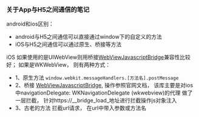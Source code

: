 ### 关于App与H5之间通信的笔记
android和ios区别：
- android与H5之间通信可以直接通过window下的自定义的方法
- iOS与H5之间通信可以通过原生、桥接等方法


iOS 
如果使用的是UIWebView则用桥接[WebViewJavascriptBridge](https://github.com/marcuswestin/WebViewJavascriptBridge)兼容性比较好； 
如果是WKWebView， 则有两种方式：
- 1、原生方法
  ```window.webkit.messageHandlers.[方法名].postMessage ```
- 2、桥接
  [WebViewJavascriptBridge](https://github.com/marcuswestin/WebViewJavascriptBridge), 操作参照官网文档，
  该库主要是对ios中navigationDelegate: WKNavigationDelegate (wkwebview)的代理 做了一层拦截， 针对https://__bridge_load_地址进行拦截操作js对象注入
- 3、古老的方法
  拦截url请求， 在url中带入参数或方法名  



